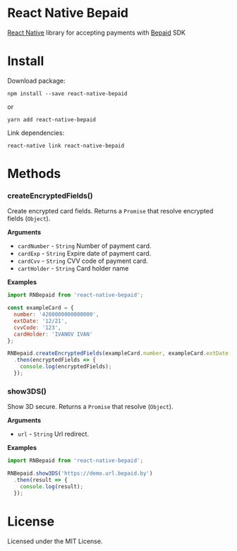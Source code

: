 # React Native Bepaid

[React Native](http://facebook.github.io/react-native) library for accepting payments with [Bepaid](https://bepaid.by) SDK

# Install
Download package:
```shell
npm install --save react-native-bepaid
```

or

```shell
yarn add react-native-bepaid
```

Link dependencies:
```shell
react-native link react-native-bepaid
```

# Methods

### createEncryptedFields()
Create encrypted card fields.
Returns a `Promise` that resolve encrypted fields (`Object`).

__Arguments__
- `cardNumber` - `String` Number of payment card.
- `cardExp` - `String` Expire date of payment card.
- `cardCvv` - `String` CVV code of payment card.
- `cartHolder` - `String` Card holder name

__Examples__
```js
import RNBepaid from 'react-native-bepaid';

const exampleCard = {
  number: '4200000000000000',
  extDate: '12/21',
  cvvCode: '123',
  cardHolder: 'IVANOV IVAN'
};

RNBepaid.createEncryptedFields(exampleCard.number, exampleCard.extDate, exampleCard.cvvCode, exampleCard.cardHolder)
  .then(encryptedFields => {
    console.log(encryptedFields);
  });
```

### show3DS()
Show 3D secure.
Returns a `Promise` that resolve (`Object`).

__Arguments__
- `url` - `String` Url redirect.

__Examples__
```js
import RNBepaid from 'react-native-bepaid';

RNBepaid.show3DS('https://demo.url.bepaid.by')
  .then(result => {
    console.log(result); 
  });
```

# License
Licensed under the MIT License.
